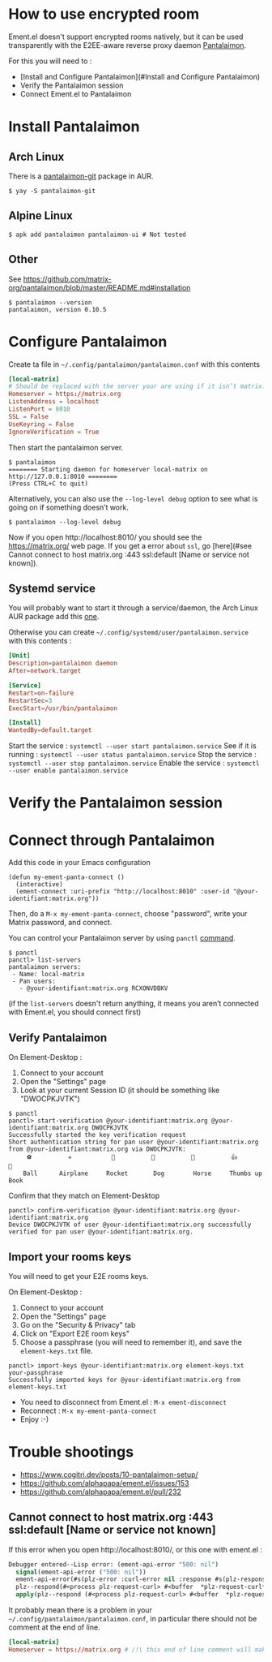 # How to use encrypted room #

Ement.el doesn't support encrypted rooms natively, but it can be used transparently with the E2EE-aware reverse proxy daemon [Pantalaimon](https://github.com/matrix-org/pantalaimon/).

For this you will need to :
- [Install and Configure Pantalaimon](#Install and Configure Pantalaimon)
- Verify the Pantalaimon session
- Connect Ement.el to Pantalaimon

# Install Pantalaimon #

## Arch Linux

There is a [pantalaimon-git](https://aur.archlinux.org/packages/pantalaimon-git) package in AUR.

```console
$ yay -S pantalaimon-git
```

## Alpine Linux

```
$ apk add pantalaimon pantalaimon-ui # Not tested
```

## Other

See https://github.com/matrix-org/pantalaimon/blob/master/README.md#installation

```console
$ pantalaimon --version
pantalaimon, version 0.10.5
```

# Configure Pantalaimon #

Create ta file in `~/.config/pantalaimon/pantalaimon.conf` with this contents

```conf
[local-matrix]
# Should be replaced with the server your are using if it isn’t matrix.org
Homeserver = https://matrix.org
ListenAddress = localhost
ListenPort = 8010
SSL = False
UseKeyring = False
IgnoreVerification = True
```

Then start the pantalaimon server.

```console
$ pantalaimon
======== Starting daemon for homeserver local-matrix on http://127.0.0.1:8010 ========
(Press CTRL+C to quit)
```

Alternatively, you can also use the `--log-level debug` option to see what is going on if something doesn’t work.

```console
$ pantalaimon --log-level debug
```

Now if you open http://localhost:8010/ you should see the https://matrix.org/ web page. If you get a error about `ssl`, go [here](#see Cannot connect to host matrix.org :443 ssl:default [Name or service not known]).

## Systemd service

You will probably want to start it through a service/daemon, the Arch Linux AUR package add this [one](https://aur.archlinux.org/cgit/aur.git/tree/pantalaimon.service?h=pantalaimon-git).

Otherwise you can create `~/.config/systemd/user/pantalaimon.service` with this contents :

```conf
[Unit]
Description=pantalaimon daemon
After=network.target

[Service]
Restart=on-failure
RestartSec=3
ExecStart=/usr/bin/pantalaimon

[Install]
WantedBy=default.target
```

Start the service
: `systemctl --user start pantalaimon.service`
See if it is running
: `systemctl --user status pantalaimon.service`
Stop the service
: `systemctl --user stop pantalaimon.service`
Enable the service
: `systemctl --user enable pantalaimon.service`

# Verify the Pantalaimon session #

# Connect through Pantalaimon #

Add this code in your Emacs configuration

```emacs-lisp
(defun my-ement-panta-connect ()
  (interactive)
  (ement-connect :uri-prefix "http://localhost:8010" :user-id "@your-identifiant:matrix.org"))
```

Then, do a `M-x my-ement-panta-connect`, choose "password", write your Matrix password, and connect.

You can control your Pantalaimon server by using `panctl` [command](https://github.com/matrix-org/pantalaimon/blob/master/docs/man/panctl.md).

```console
$ panctl
panctl> list-servers
pantalaimon servers:
 - Name: local-matrix
 - Pan users:
   - @your-identifiant:matrix.org RCXONVDBKV
```

(if the `list-servers` doesn't return anything, it means you aren’t connected with Ement.el, you should connect first)

## Verify Pantalaimon ##

On Element-Desktop :
1. Connect to your account
2. Open the "Settings" page
3. Look at your current Session ID (it should be something like "DWOCPKJVTK")

```console
$ panctl
panctl> start-verification @your-identifiant:matrix.org @your-identifiant:matrix.org DWOCPKJVTK
Successfully started the key verification request
Short authentication string for pan user @your-identifiant:matrix.org from @your-identifiant:matrix.org via DWOCPKJVTK:
     ⚽          ✈️           🚀          🐶          🐎          👍          📕
    Ball      Airplane     Rocket       Dog        Horse     Thumbs up      Book
```

Confirm that they match on Element-Desktop

```console
panctl> confirm-verification @your-identifiant:matrix.org @your-identifiant:matrix.org
Device DWOCPKJVTK of user @your-identifiant:matrix.org successfully verified for pan user @your-identifiant:matrix.org.
```

## Import your rooms keys ##

You will need to get your E2E rooms keys.

On Element-Desktop :
1. Connect to your account
2. Open the "Settings" page
3. Go on the "Security & Privacy" tab
4. Click on "Export E2E room keys"
5. Choose a passphrase (you will need to remember it), and save the `element-keys.txt` file.

```console
panctl> import-keys @your-identifiant:matrix.org element-keys.txt your-passphrase
Successfully imported keys for @your-identifiant:matrix.org from element-keys.txt
```

- You need to disconnect from Ement.el : `M-x ement-disconnect`
- Reconnect : `M-x my-ement-panta-connect`
- Enjoy :-)

# Trouble shootings #


- https://www.cogitri.dev/posts/10-pantalaimon-setup/
- https://github.com/alphapapa/ement.el/issues/153
- https://github.com/alphapapa/ement.el/pull/232


## Cannot connect to host matrix.org :443 ssl:default [Name or service not known] ##

If this error when you open http://localhost:8010/, or this one with ement.el :

```lisp
Debugger entered--Lisp error: (ement-api-error "500: nil")
  signal(ement-api-error ("500: nil"))
  ement-api-error(#s(plz-error :curl-error nil :response #s(plz-response :version 1.1 :status 500 :headers ((content-type . "text/plain; charset=utf-8") (content-length . "78") (date . "Thu, 23 Nov 2023 02:01:25 GMT") (server . "Python/3.11 aiohttp/3.8.4")) :body "Cannot connect to host matrix.org :443 ssl:default [Name or service not known]") :message nil))
  plz--respond(#<process plz-request-curl> #<buffer  *plz-request-curl*> "finished\n")
  apply(plz--respond (#<process plz-request-curl> #<buffer  *plz-request-curl*> "finished\n"))
```

It probably mean there is a problem in your `~/.config/pantalaimon/pantalaimon.conf`, in particular there should not be comment at the end of line.

```conf
[local-matrix]
Homeserver = https://matrix.org # /!\ this end of line comment will make your configuration fail /!\
```
